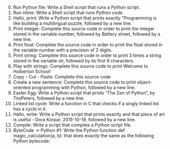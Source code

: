 0. Run Python file: Write a Shell script that runs a Python script.
1. Run inline: Write a Shell script that runs Python code.
2. Hello, print: Write a Python script that prints exactly "Programming is like building a multilingual puzzle, followed by a new line.
3. Print integer: Complete this source code in order to print the integer stored in the variable number, followed by Battery street, followed by a new line.
4. Print float: Complete the source code in order to print the float stored in the variable number with a precision of 2 digits.
5. Print string: Complete this source code in order to print 3 times a string stored in the variable str, followed by its first 9 characters.
6. Play with strings: Complete this source code to print Welcome to Holberton School!
7. Copy - Cut - Paste: Complete this source code
8. Create a new sentence: Complete this source code to print object-oriented programming with Python, followed by a new line.
9. Easter Egg: Write a Python script that prints “The Zen of Python”, by TimPeters, followed by a new line.
10. Linked list cycle: Write a function in C that checks if a singly linked list has a cycle in it.
11. Hello, write: Write a Python script that prints exactly and that piece of art is useful - Dora Korpar, 2015-10-19, followed by a new line.
12. Compile: Write a script that compiles a Python script file.
13. ByteCode -> Python #1: Write the Python function def magic_calculation(a, b): that does exactly the same as the following Python bytecode:
